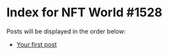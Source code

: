 # Index for NFT World #1528
Posts will be displayed in the order below:

- [Your first post](./001-first.md)

